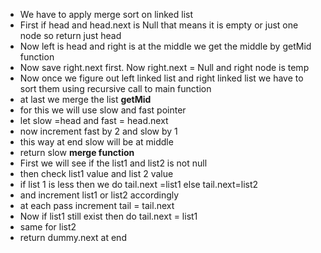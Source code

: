 - We have to apply merge sort on linked list
- First if head and head.next is Null that means it is empty or just one node so return just head
- Now left is head and right is at the middle we get the middle by getMid function
- Now save right.next first. Now right.next  = Null and right node is temp
- Now once we figure out left linked list and right linked list we have to sort them using recursive call to main function
- at last we merge the list 
**getMid**
- for this we will use slow and fast pointer
- let slow =head and fast = head.next
- now increment fast by 2 and slow by 1
- this way at end slow will be at middle
- return slow
**merge function**
- First we will see if the list1 and list2 is not null
- then check list1 value and list 2 value
- if list 1 is less then we do tail.next =list1 else tail.next=list2
- and increment list1 or list2 accordingly
- at each pass increment tail = tail.next
- Now if list1 still exist then do tail.next = list1
- same for list2
- return dummy.next at end